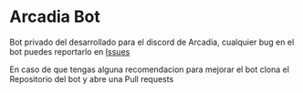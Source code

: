 # Arcadia Bot

Bot privado del desarrollado para el discord de Arcadia, cualquier bug en el bot puedes reportarlo en [Issues](https://github.com/ArcadiaRolePlay/Arcadia-Bot/issues)  

En caso de que tengas alguna recomendacion para mejorar el bot clona el Repositorio del bot y abre una Pull requests

 
